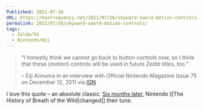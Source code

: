 ```yaml
---
Published: 2021-07-16
URL: https://maxfrequency.net/2021/07/16/skyward-sword-motion-controls/
permalink: 2021/07/16/skyward-sword-motion-controls/
tags:
  - Zelda/SS
  - Nintendo/Wii
---
```

> “I honestly think we cannot go back to button controls now, so I think that these (motion) controls will be used in future *Zelda* titles, too.”
> 
> – Eiji Aonuma in an interview with Official Nintendo Magazine Issue 75 on December 12, 2011 via [IGN](https://www.ign.com/articles/2011/12/12/eiji-aonuma-zelda-series-sticking-with-motion-controls)

I love this quote – an absolute classic. [Six months later](https://ew.com/article/2012/06/07/e3-nintendo-shigeru-miyamoto/), Nintendo [[The History of Breath of the Wild|changed]] their tune. 